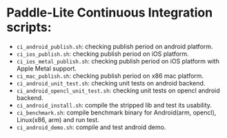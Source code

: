 # Paddle-Lite Continuous Integration scripts:
- `ci_android_publish.sh`: checking publish period on android platform.
- `ci_ios_publish.sh`: checking publish period on iOS platform.
- `ci_ios_metal_publish.sh`: checking publish period on iOS platform with Apple Metal support.
- `ci_mac_publish.sh`: checking publish period on x86 mac platform.
- `ci_android_unit_test.sh`: checking unit tests on android backend.
- `ci_android_opencl_unit_test.sh`: checking unit tests on opencl android backend.
- `ci_android_install.sh`: compile the stripped lib and test its usability.
- `ci_benchmark.sh`: compile benchmark binary for Android(arm, opencl), Linux(x86, arm) and run test.
- `ci_android_demo.sh`: compile and test android demo.
